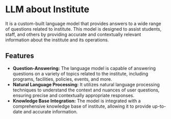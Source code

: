 # LLM about Institute
It is a custom-built language model that provides answers to a wide range of questions related to institute. This model is designed to assist students, staff, and others by providing accurate and contextually relevant information about the institute and its operations.

## Features
- **Question-Answering:** The language model is capable of answering questions on a variety of topics related to the institute, including programs, facilities, policies, events, and more.
- **Natural Language Processing:** It utilizes natural language processing techniques to understand the context and nuances of user questions, ensuring precise and contextually appropriate responses.
- **Knowledge Base Integration:** The model is integrated with a comprehensive knowledge base of institute, allowing it to provide up-to-date and accurate information.
